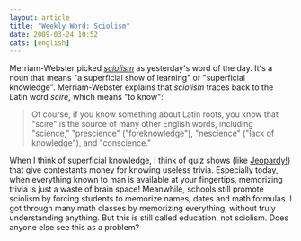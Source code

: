 ```yaml
---
layout: article
title: "Weekly Word: Sciolism"
date: 2009-03-24 10:52
cats: [english]
---
```

Merriam-Webster picked <em><a href="http://www.merriam-webster.com/cgi-bin/mwwodarch.pl?Mar.23.2009">sciolism</a></em> as yesterday's word of the day. It's a noun that means "a superficial show of learning" or "superficial knowledge". Merriam-Webster explains that <em>sciolism</em> traces back to the Latin word <em>scire</em>, which means "to know":

<blockquote>
Of course, if you know something about Latin roots, you know that "scire" is the source of many other English words, including "science," "prescience" ("foreknowledge"), "nescience" ("lack of knowledge"), and "conscience."
</blockquote>

When I think of superficial knowledge, I think of quiz shows (like <a href="http://www.sonypictures.com/tv/shows/jeopardy/">Jeopardy!</a>) that give contestants money for knowing useless trivia. Especially today, when everything known to man is available at your fingertips, memorizing trivia is just a waste of brain space! Meanwhile, schools still promote sciolism by forcing students to memorize names, dates and math formulas. I got through many math classes by memorizing everything, without truly understanding anything. But this is still called education, not sciolism. Does anyone else see this as a problem?
